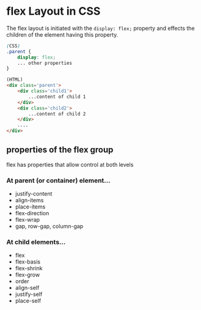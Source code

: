 # flex Layout in CSS

The flex layout is initiated with the `display: flex;` property and effects the children of the element having this property.

```CSS
(CSS)
.parent {
	display: flex;
	... other properties
}
```

```HTML
(HTML)
<div class='parent'>
	<div class='child1'>
		...content of child 1
	</div>
	<div class='child2'>
		...content of child 2
	</div>
	....
</div>
```

## properties of the flex group

flex has properties that allow control at both levels 

### At parent (or container) element...

* justify-content
* align-items
* place-items
* flex-direction
* flex-wrap
* gap, row-gap, column-gap

### At child elements...

* flex
* flex-basis
* flex-shrink
* flex-grow
* order
* align-self
* justify-self
* place-self

